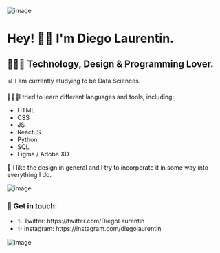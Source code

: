 ![image](https://user-images.githubusercontent.com/78370795/124339795-d3296600-db7e-11eb-9355-5e7f9fa8fee9.png)

<h1>Hey! 👋🏻 I'm Diego Laurentin.</h1>

<h2>👨🏻‍💻 Technology, Design & Programming Lover.</h2>

<p>📊 I am currently studying to be Data Sciences.</p>

<p>🕵🏻‍♂️I tried to learn different languages and tools, including:</p>

<ul>
  <li> HTML </li>
  <li> CSS </li>
  <li> JS </li>
  <li> ReactJS </li>
  <li> Python </li>
  <li> SQL </li>
  <li> Figma / Adobe XD </li>
</ul>

<p>🎨 I like the design in general and I try to incorporate it in some way into everything I do.</p>

![image](https://user-images.githubusercontent.com/78370795/124339796-d3c1fc80-db7e-11eb-9d63-a0618ed103bb.png)

<h3>🖤 Get in touch:</h3>
<ul>
  <li>✨ Twitter: https://twitter.com/DiegoLaurentin</li>
  <li>✨ Instagram: https://instagram.com/diegolaurentin</li>
</ul>

![image](https://user-images.githubusercontent.com/78370795/124339796-d3c1fc80-db7e-11eb-9d63-a0618ed103bb.png)
